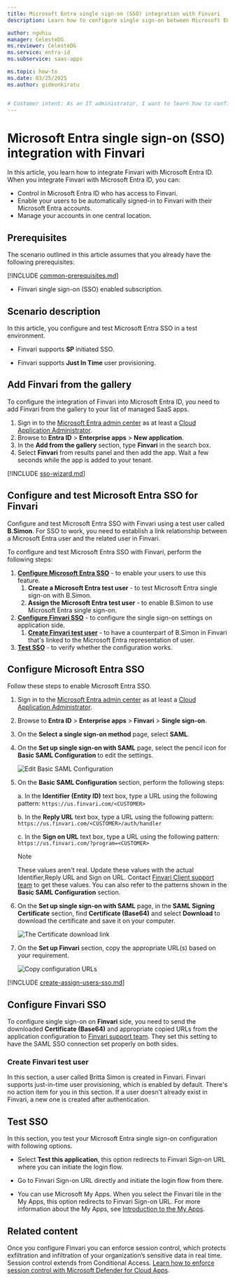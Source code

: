 ```yaml
---
title: Microsoft Entra single sign-on (SSO) integration with Finvari
description: Learn how to configure single sign-on between Microsoft Entra ID and Finvari.

author: nguhiu
manager: CelesteDG
ms.reviewer: CelesteDG
ms.service: entra-id
ms.subservice: saas-apps

ms.topic: how-to
ms.date: 03/25/2025
ms.author: gideonkiratu


# Customer intent: As an IT administrator, I want to learn how to configure single sign-on between Microsoft Entra ID and Finvari so that I can control who has access to Finvari, enable automatic sign-in with Microsoft Entra accounts, and manage my accounts in one central location.
---
```


# Microsoft Entra single sign-on (SSO) integration with Finvari

In this article,  you learn how to integrate Finvari with Microsoft Entra ID. When you integrate Finvari with Microsoft Entra ID, you can:

* Control in Microsoft Entra ID who has access to Finvari.
* Enable your users to be automatically signed-in to Finvari with their Microsoft Entra accounts.
* Manage your accounts in one central location.

## Prerequisites

The scenario outlined in this article assumes that you already have the following prerequisites:

[!INCLUDE [common-prerequisites.md](~/identity/saas-apps/includes/common-prerequisites.md)]
* Finvari single sign-on (SSO) enabled subscription.

## Scenario description

In this article,  you configure and test Microsoft Entra SSO in a test environment.

* Finvari supports **SP** initiated SSO.

* Finvari supports **Just In Time** user provisioning.

## Add Finvari from the gallery

To configure the integration of Finvari into Microsoft Entra ID, you need to add Finvari from the gallery to your list of managed SaaS apps.

1. Sign in to the [Microsoft Entra admin center](https://entra.microsoft.com) as at least a [Cloud Application Administrator](~/identity/role-based-access-control/permissions-reference.md#cloud-application-administrator).
1. Browse to **Entra ID** > **Enterprise apps** > **New application**.
1. In the **Add from the gallery** section, type **Finvari** in the search box.
1. Select **Finvari** from results panel and then add the app. Wait a few seconds while the app is added to your tenant.

 [!INCLUDE [sso-wizard.md](~/identity/saas-apps/includes/sso-wizard.md)]

<a name='configure-and-test-azure-ad-sso-for-finvari'></a>

## Configure and test Microsoft Entra SSO for Finvari

Configure and test Microsoft Entra SSO with Finvari using a test user called **B.Simon**. For SSO to work, you need to establish a link relationship between a Microsoft Entra user and the related user in Finvari.

To configure and test Microsoft Entra SSO with Finvari, perform the following steps:

1. **[Configure Microsoft Entra SSO](#configure-azure-ad-sso)** - to enable your users to use this feature.
    1. **Create a Microsoft Entra test user** - to test Microsoft Entra single sign-on with B.Simon.
    1. **Assign the Microsoft Entra test user** - to enable B.Simon to use Microsoft Entra single sign-on.
1. **[Configure Finvari SSO](#configure-finvari-sso)** - to configure the single sign-on settings on application side.
    1. **[Create Finvari test user](#create-finvari-test-user)** - to have a counterpart of B.Simon in Finvari that's linked to the Microsoft Entra representation of user.
1. **[Test SSO](#test-sso)** - to verify whether the configuration works.

<a name='configure-azure-ad-sso'></a>

## Configure Microsoft Entra SSO

Follow these steps to enable Microsoft Entra SSO.

1. Sign in to the [Microsoft Entra admin center](https://entra.microsoft.com) as at least a [Cloud Application Administrator](~/identity/role-based-access-control/permissions-reference.md#cloud-application-administrator).
1. Browse to **Entra ID** > **Enterprise apps** > **Finvari** > **Single sign-on**.
1. On the **Select a single sign-on method** page, select **SAML**.
1. On the **Set up single sign-on with SAML** page, select the pencil icon for **Basic SAML Configuration** to edit the settings.

   ![Edit Basic SAML Configuration](common/edit-urls.png)

1. On the **Basic SAML Configuration** section, perform the following steps:

    a. In the **Identifier (Entity ID)** text box, type a URL using the following pattern:
    `https://us.finvari.com/<CUSTOMER>`

    b.  In the **Reply URL** text box, type a URL using the following pattern:
    `https://us.finvari.com/<CUSTOMER>/auth/handler`

	c. In the **Sign on URL** text box, type a URL using the following pattern:
    `https://us.finvari.com/?program=<CUSTOMER>`

	> [!NOTE]
	> These values aren't real. Update these values with the actual Identifier,Reply URL and Sign on URL. Contact [Finvari Client support team](mailto:support@finvari.com) to get these values. You can also refer to the patterns shown in the **Basic SAML Configuration** section.

1. On the **Set up single sign-on with SAML** page, in the **SAML Signing Certificate** section,  find **Certificate (Base64)** and select **Download** to download the certificate and save it on your computer.

	![The Certificate download link](common/certificatebase64.png)

1. On the **Set up Finvari** section, copy the appropriate URL(s) based on your requirement.

	![Copy configuration URLs](common/copy-configuration-urls.png)

<a name='create-an-azure-ad-test-user'></a>

[!INCLUDE [create-assign-users-sso.md](~/identity/saas-apps/includes/create-assign-users-sso.md)]

## Configure Finvari SSO

To configure single sign-on on **Finvari** side, you need to send the downloaded **Certificate (Base64)** and appropriate copied URLs from the application configuration to [Finvari support team](mailto:support@finvari.com). They set this setting to have the SAML SSO connection set properly on both sides.

### Create Finvari test user

In this section, a user called Britta Simon is created in Finvari. Finvari supports just-in-time user provisioning, which is enabled by default. There's no action item for you in this section. If a user doesn't already exist in Finvari, a new one is created after authentication.

## Test SSO 

In this section, you test your Microsoft Entra single sign-on configuration with following options. 

* Select **Test this application**, this option redirects to Finvari Sign-on URL where you can initiate the login flow. 

* Go to Finvari Sign-on URL directly and initiate the login flow from there.

* You can use Microsoft My Apps. When you select the Finvari tile in the My Apps, this option redirects to Finvari Sign-on URL. For more information about the My Apps, see [Introduction to the My Apps](https://support.microsoft.com/account-billing/sign-in-and-start-apps-from-the-my-apps-portal-2f3b1bae-0e5a-4a86-a33e-876fbd2a4510).

## Related content

Once you configure Finvari you can enforce session control, which protects exfiltration and infiltration of your organization’s sensitive data in real time. Session control extends from Conditional Access. [Learn how to enforce session control with Microsoft Defender for Cloud Apps](/cloud-app-security/proxy-deployment-aad).
